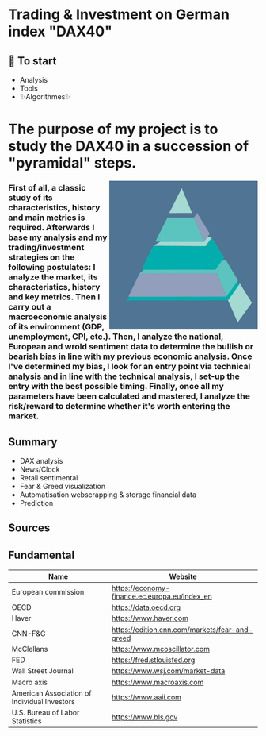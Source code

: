 # Trading & Investment on German index "DAX40"

## 🔸 To start

- Analysis
- Tools
- ✨Algorithmes✨


<h1> The purpose of my project is to study the DAX40 in a succession of "pyramidal" steps.</h1>
<img align="right" width="300" height="300" src="AjOR.gif">
<h3>First of all, a classic study of its characteristics, history and main metrics is required.
Afterwards I base my analysis and my trading/investment strategies on the following postulates: 
I analyze the market, its characteristics, history and key metrics. Then I carry out a macroeconomic analysis of its environment (GDP, unemployment, CPI, etc.). 
Then, I analyze the national, European and wrold sentiment data to determine the bullish or bearish bias in line with my previous economic analysis. 
Once I've determined my bias, I look for an entry point via technical analysis and in line with the technical analysis, I set-up the entry with the best possible timing.
Finally, once all my parameters have been calculated and mastered, I analyze the risk/reward to determine whether it's worth entering the market.</h3>

## Summary

- DAX analysis
- News/Clock
- Retail sentimental
- Fear & Greed visualization 
- Automatisation webscrapping & storage financial data
- Prediction 


## Sources

  

## Fundamental

| Name | Website |
| ------ | ------ |
| European commission | https://economy-finance.ec.europa.eu/index_en
| OECD | https://data.oecd.org
| Haver | https://www.haver.com
| CNN-F&G | https://edition.cnn.com/markets/fear-and-greed
| McClellans | https://www.mcoscillator.com
| FED | https://fred.stlouisfed.org
| Wall Street Journal | https://www.wsj.com/market-data
| Macro axis | https://www.macroaxis.com
| American Association of Individual Investors | https://www.aaii.com
| U.S. Bureau of Labor Statistics | https://www.bls.gov
